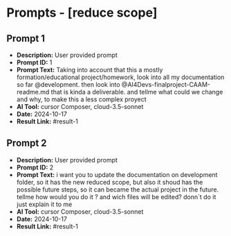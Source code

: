 # Prompts - [reduce scope]

## Prompt 1
* **Description:** User provided prompt
* **Prompt ID:** 1
* **Prompt Text:** Taking into account that this a mostly formation/educational project/homework, look into all my documentation so far @development.
then look into @AI4Devs-finalproject-CAAM-readme.md that is kinda a deliverable.
and tellme what could we change and why, to make this a less complex proyect
* **AI Tool:** cursor Composer, cloud-3.5-sonnet
* **Date:** 2024-10-17
* **Result Link:** #result-1

## Prompt 2
* **Description:** User provided prompt
* **Prompt ID:** 2
* **Prompt Text:** i want you to update the documentation on development folder, so it has the new reduced scope, but also it shoud has the possible future steps, so it can became the actual project in the future.
tellme how would you do it ? and wich files will be edited? donn´t do it just explain it to me
* **AI Tool:** cursor Composer, cloud-3.5-sonnet
* **Date:** 2024-10-17
* **Result Link:** #result-1

